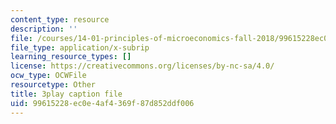 ```yaml
---
content_type: resource
description: ''
file: /courses/14-01-principles-of-microeconomics-fall-2018/99615228ec0e4af4369f87d852ddf006_BNy84DCRxzo.srt
file_type: application/x-subrip
learning_resource_types: []
license: https://creativecommons.org/licenses/by-nc-sa/4.0/
ocw_type: OCWFile
resourcetype: Other
title: 3play caption file
uid: 99615228-ec0e-4af4-369f-87d852ddf006
---
```

